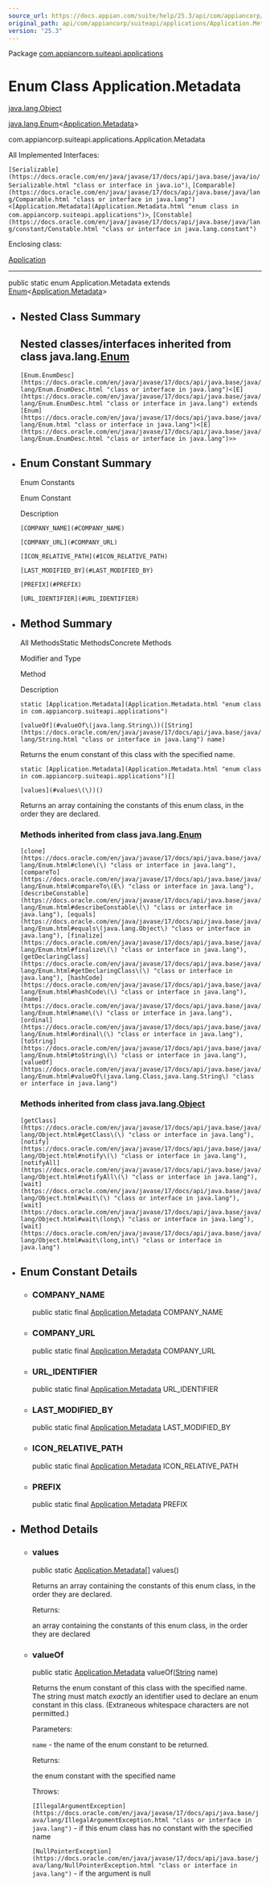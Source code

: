 ```yaml
---
source_url: https://docs.appian.com/suite/help/25.3/api/com/appiancorp/suiteapi/applications/Application.Metadata.html
original_path: api/com/appiancorp/suiteapi/applications/Application.Metadata.html
version: "25.3"
---
```


Package [com.appiancorp.suiteapi.applications](package-summary.html)

# Enum Class Application.Metadata

[java.lang.Object](https://docs.oracle.com/en/java/javase/17/docs/api/java.base/java/lang/Object.html "class or interface in java.lang")

[java.lang.Enum](https://docs.oracle.com/en/java/javase/17/docs/api/java.base/java/lang/Enum.html "class or interface in java.lang")<[Application.Metadata](Application.Metadata.html "enum class in com.appiancorp.suiteapi.applications")\>

com.appiancorp.suiteapi.applications.Application.Metadata

All Implemented Interfaces:

`[Serializable](https://docs.oracle.com/en/java/javase/17/docs/api/java.base/java/io/Serializable.html "class or interface in java.io")`, `[Comparable](https://docs.oracle.com/en/java/javase/17/docs/api/java.base/java/lang/Comparable.html "class or interface in java.lang")<[Application.Metadata](Application.Metadata.html "enum class in com.appiancorp.suiteapi.applications")>`, `[Constable](https://docs.oracle.com/en/java/javase/17/docs/api/java.base/java/lang/constant/Constable.html "class or interface in java.lang.constant")`

Enclosing class:

[Application](Application.html "class in com.appiancorp.suiteapi.applications")

* * *

public static enum Application.Metadata extends [Enum](https://docs.oracle.com/en/java/javase/17/docs/api/java.base/java/lang/Enum.html "class or interface in java.lang")<[Application.Metadata](Application.Metadata.html "enum class in com.appiancorp.suiteapi.applications")\>

-   ## Nested Class Summary

    ## Nested classes/interfaces inherited from class java.lang.[Enum](https://docs.oracle.com/en/java/javase/17/docs/api/java.base/java/lang/Enum.html "class or interface in java.lang")

    `[Enum.EnumDesc](https://docs.oracle.com/en/java/javase/17/docs/api/java.base/java/lang/Enum.EnumDesc.html "class or interface in java.lang")<[E](https://docs.oracle.com/en/java/javase/17/docs/api/java.base/java/lang/Enum.EnumDesc.html "class or interface in java.lang") extends [Enum](https://docs.oracle.com/en/java/javase/17/docs/api/java.base/java/lang/Enum.html "class or interface in java.lang")<[E](https://docs.oracle.com/en/java/javase/17/docs/api/java.base/java/lang/Enum.EnumDesc.html "class or interface in java.lang")>>`

-   ## Enum Constant Summary

    Enum Constants

    Enum Constant

    Description

    `[COMPANY_NAME](#COMPANY_NAME)`

    `[COMPANY_URL](#COMPANY_URL)`

    `[ICON_RELATIVE_PATH](#ICON_RELATIVE_PATH)`

    `[LAST_MODIFIED_BY](#LAST_MODIFIED_BY)`

    `[PREFIX](#PREFIX)`

    `[URL_IDENTIFIER](#URL_IDENTIFIER)`

-   ## Method Summary

    All MethodsStatic MethodsConcrete Methods

    Modifier and Type

    Method

    Description

    `static [Application.Metadata](Application.Metadata.html "enum class in com.appiancorp.suiteapi.applications")`

    `[valueOf](#valueOf\(java.lang.String\))([String](https://docs.oracle.com/en/java/javase/17/docs/api/java.base/java/lang/String.html "class or interface in java.lang") name)`

    Returns the enum constant of this class with the specified name.

    `static [Application.Metadata](Application.Metadata.html "enum class in com.appiancorp.suiteapi.applications")[]`

    `[values](#values\(\))()`

    Returns an array containing the constants of this enum class, in the order they are declared.

    ### Methods inherited from class java.lang.[Enum](https://docs.oracle.com/en/java/javase/17/docs/api/java.base/java/lang/Enum.html "class or interface in java.lang")

    `[clone](https://docs.oracle.com/en/java/javase/17/docs/api/java.base/java/lang/Enum.html#clone\(\) "class or interface in java.lang"), [compareTo](https://docs.oracle.com/en/java/javase/17/docs/api/java.base/java/lang/Enum.html#compareTo\(E\) "class or interface in java.lang"), [describeConstable](https://docs.oracle.com/en/java/javase/17/docs/api/java.base/java/lang/Enum.html#describeConstable\(\) "class or interface in java.lang"), [equals](https://docs.oracle.com/en/java/javase/17/docs/api/java.base/java/lang/Enum.html#equals\(java.lang.Object\) "class or interface in java.lang"), [finalize](https://docs.oracle.com/en/java/javase/17/docs/api/java.base/java/lang/Enum.html#finalize\(\) "class or interface in java.lang"), [getDeclaringClass](https://docs.oracle.com/en/java/javase/17/docs/api/java.base/java/lang/Enum.html#getDeclaringClass\(\) "class or interface in java.lang"), [hashCode](https://docs.oracle.com/en/java/javase/17/docs/api/java.base/java/lang/Enum.html#hashCode\(\) "class or interface in java.lang"), [name](https://docs.oracle.com/en/java/javase/17/docs/api/java.base/java/lang/Enum.html#name\(\) "class or interface in java.lang"), [ordinal](https://docs.oracle.com/en/java/javase/17/docs/api/java.base/java/lang/Enum.html#ordinal\(\) "class or interface in java.lang"), [toString](https://docs.oracle.com/en/java/javase/17/docs/api/java.base/java/lang/Enum.html#toString\(\) "class or interface in java.lang"), [valueOf](https://docs.oracle.com/en/java/javase/17/docs/api/java.base/java/lang/Enum.html#valueOf\(java.lang.Class,java.lang.String\) "class or interface in java.lang")`

    ### Methods inherited from class java.lang.[Object](https://docs.oracle.com/en/java/javase/17/docs/api/java.base/java/lang/Object.html "class or interface in java.lang")

    `[getClass](https://docs.oracle.com/en/java/javase/17/docs/api/java.base/java/lang/Object.html#getClass\(\) "class or interface in java.lang"), [notify](https://docs.oracle.com/en/java/javase/17/docs/api/java.base/java/lang/Object.html#notify\(\) "class or interface in java.lang"), [notifyAll](https://docs.oracle.com/en/java/javase/17/docs/api/java.base/java/lang/Object.html#notifyAll\(\) "class or interface in java.lang"), [wait](https://docs.oracle.com/en/java/javase/17/docs/api/java.base/java/lang/Object.html#wait\(\) "class or interface in java.lang"), [wait](https://docs.oracle.com/en/java/javase/17/docs/api/java.base/java/lang/Object.html#wait\(long\) "class or interface in java.lang"), [wait](https://docs.oracle.com/en/java/javase/17/docs/api/java.base/java/lang/Object.html#wait\(long,int\) "class or interface in java.lang")`

-   ## Enum Constant Details

    -   ### COMPANY\_NAME

        public static final [Application.Metadata](Application.Metadata.html "enum class in com.appiancorp.suiteapi.applications") COMPANY\_NAME

    -   ### COMPANY\_URL

        public static final [Application.Metadata](Application.Metadata.html "enum class in com.appiancorp.suiteapi.applications") COMPANY\_URL

    -   ### URL\_IDENTIFIER

        public static final [Application.Metadata](Application.Metadata.html "enum class in com.appiancorp.suiteapi.applications") URL\_IDENTIFIER

    -   ### LAST\_MODIFIED\_BY

        public static final [Application.Metadata](Application.Metadata.html "enum class in com.appiancorp.suiteapi.applications") LAST\_MODIFIED\_BY

    -   ### ICON\_RELATIVE\_PATH

        public static final [Application.Metadata](Application.Metadata.html "enum class in com.appiancorp.suiteapi.applications") ICON\_RELATIVE\_PATH

    -   ### PREFIX

        public static final [Application.Metadata](Application.Metadata.html "enum class in com.appiancorp.suiteapi.applications") PREFIX

-   ## Method Details

    -   ### values

        public static [Application.Metadata](Application.Metadata.html "enum class in com.appiancorp.suiteapi.applications")\[\] values()

        Returns an array containing the constants of this enum class, in the order they are declared.

        Returns:

        an array containing the constants of this enum class, in the order they are declared

    -   ### valueOf

        public static [Application.Metadata](Application.Metadata.html "enum class in com.appiancorp.suiteapi.applications") valueOf([String](https://docs.oracle.com/en/java/javase/17/docs/api/java.base/java/lang/String.html "class or interface in java.lang") name)

        Returns the enum constant of this class with the specified name. The string must match _exactly_ an identifier used to declare an enum constant in this class. (Extraneous whitespace characters are not permitted.)

        Parameters:

        `name` - the name of the enum constant to be returned.

        Returns:

        the enum constant with the specified name

        Throws:

        `[IllegalArgumentException](https://docs.oracle.com/en/java/javase/17/docs/api/java.base/java/lang/IllegalArgumentException.html "class or interface in java.lang")` - if this enum class has no constant with the specified name

        `[NullPointerException](https://docs.oracle.com/en/java/javase/17/docs/api/java.base/java/lang/NullPointerException.html "class or interface in java.lang")` - if the argument is null